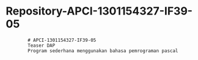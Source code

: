 # Repository-APCI-1301154327-IF39-05
            # APCI-1301154327-IF39-05
            Teaser DAP 
            Program sederhana menggunakan bahasa pemrograman pascal
